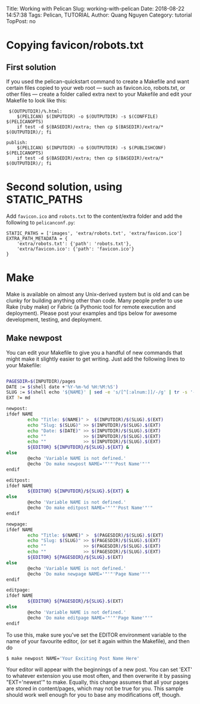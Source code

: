 Title: Working with Pelican
Slug: working-with-pelican
Date: 2018-08-22 14:57:38
Tags: Pelican, TUTORIAL
Author: Quang Nguyen
Category: tutorial
TopPost: no


# Copying favicon/robots.txt
## First solution
If you used the pelican-quickstart command to create a Makefile and want certain files copied to your web root — such as favicon.ico, robots.txt, or other files — create a folder called extra next to your Makefile and edit your Makefile to look like this:
```
 $(OUTPUTDIR)/%.html:
	$(PELICAN) $(INPUTDIR) -o $(OUTPUTDIR) -s $(CONFFILE) $(PELICANOPTS)
	if test -d $(BASEDIR)/extra; then cp $(BASEDIR)/extra/* $(OUTPUTDIR)/; fi
```
```
publish:
	$(PELICAN) $(INPUTDIR) -o $(OUTPUTDIR) -s $(PUBLISHCONF) $(PELICANOPTS)
	if test -d $(BASEDIR)/extra; then cp $(BASEDIR)/extra/* $(OUTPUTDIR)/; fi
```
# Second solution, using STATIC_PATHS
Add `favicon.ico` and `robots.txt` to the content/extra folder and add the following to `pelicanconf.py`:
```
STATIC_PATHS = ['images', 'extra/robots.txt', 'extra/favicon.ico']
EXTRA_PATH_METADATA = {
    'extra/robots.txt': {'path': 'robots.txt'},
    'extra/favicon.ico': {'path': 'favicon.ico'}
}
```

# Make

Make is available on almost any Unix-derived system but is old and can be clunky for building anything other than code. Many people prefer to use Rake (ruby make) or Fabric (a Pythonic tool for remote execution and deployment). Please post your examples and tips below for awesome development, testing, and deployment.

## Make newpost
You can edit your Makefile to give you a handful of new commands that might make it slightly easier to get writing. Just add the following lines to your Makefile:

```bash

PAGESDIR=$(INPUTDIR)/pages
DATE := $(shell date +'%Y-%m-%d %H:%M:%S')
SLUG := $(shell echo '${NAME}' | sed -e 's/[^[:alnum:]]/-/g' | tr -s '-' | tr A-Z a-z)
EXT ?= md

newpost:
ifdef NAME
        echo "Title: $(NAME)" >  $(INPUTDIR)/$(SLUG).$(EXT)
        echo "Slug: $(SLUG)" >> $(INPUTDIR)/$(SLUG).$(EXT)
        echo "Date: $(DATE)" >> $(INPUTDIR)/$(SLUG).$(EXT)
        echo ""              >> $(INPUTDIR)/$(SLUG).$(EXT)
        echo ""              >> $(INPUTDIR)/$(SLUG).$(EXT)
        ${EDITOR} ${INPUTDIR}/${SLUG}.${EXT} &
else
        @echo 'Variable NAME is not defined.'
        @echo 'Do make newpost NAME='"'"'Post Name'"'"
endif

editpost:
ifdef NAME
        ${EDITOR} ${INPUTDIR}/${SLUG}.${EXT} &
else
        @echo 'Variable NAME is not defined.'
        @echo 'Do make editpost NAME='"'"'Post Name'"'"
endif

newpage:
ifdef NAME
        echo "Title: $(NAME)" >  $(PAGESDIR)/$(SLUG).$(EXT)
        echo "Slug: $(SLUG)" >> $(PAGESDIR)/$(SLUG).$(EXT)
        echo ""              >> $(PAGESDIR)/$(SLUG).$(EXT)
        echo ""              >> $(PAGESDIR)/$(SLUG).$(EXT)
        ${EDITOR} ${PAGESDIR}/${SLUG}.$(EXT)
else
        @echo 'Variable NAME is not defined.'
        @echo 'Do make newpage NAME='"'"'Page Name'"'"
endif

editpage:
ifdef NAME
        ${EDITOR} ${PAGESDIR}/${SLUG}.$(EXT)
else
        @echo 'Variable NAME is not defined.'
        @echo 'Do make editpage NAME='"'"'Page Name'"'"
endif
```

To use this, make sure you've set the EDITOR environment variable to the name of your favourite editor, (or set it again within the Makefile), and then do
```bash
$ make newpost NAME='Your Exciting Post Name Here'
```

Your editor will appear with the beginnings of a new post. You can set 'EXT' to whatever extension you use most often, and then overwrite it by passing "EXT='newext'" to make. Equally, this change assumes that all your pages are stored in content/pages, which may not be true for you. This sample should work well enough for you to base any modifications off, though.

